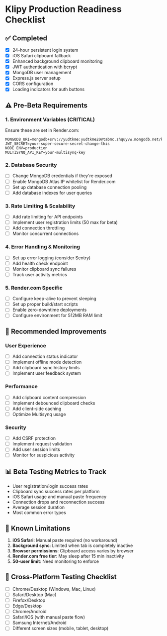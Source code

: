 # Klipy Production Readiness Checklist

## ✅ Completed

- [x] 24-hour persistent login system
- [x] iOS Safari clipboard fallback
- [x] Enhanced background clipboard monitoring
- [x] JWT authentication with bcrypt
- [x] MongoDB user management
- [x] Express.js server setup
- [x] CORS configuration
- [x] Loading indicators for auth buttons

## ⚠️ Pre-Beta Requirements

### 1. Environment Variables (CRITICAL)

Ensure these are set in Render.com:

```
MONGODB_URI=mongodb+srv://yudtkme:yudtkme20@tabmc.zhquyvw.mongodb.net/klipy
JWT_SECRET=your-super-secure-secret-change-this
NODE_ENV=production
MULTISYNQ_API_KEY=your-multisynq-key
```

### 2. Database Security

- [ ] Change MongoDB credentials if they're exposed
- [ ] Enable MongoDB Atlas IP whitelist for Render.com
- [ ] Set up database connection pooling
- [ ] Add database indexes for user queries

### 3. Rate Limiting & Scalability

- [ ] Add rate limiting for API endpoints
- [ ] Implement user registration limits (50 max for beta)
- [ ] Add connection throttling
- [ ] Monitor concurrent connections

### 4. Error Handling & Monitoring

- [ ] Set up error logging (consider Sentry)
- [ ] Add health check endpoint
- [ ] Monitor clipboard sync failures
- [ ] Track user activity metrics

### 5. Render.com Specific

- [ ] Configure keep-alive to prevent sleeping
- [ ] Set up proper build/start scripts
- [ ] Enable zero-downtime deployments
- [ ] Configure environment for 512MB RAM limit

## 🔧 Recommended Improvements

### User Experience

- [ ] Add connection status indicator
- [ ] Implement offline mode detection
- [ ] Add clipboard sync history limits
- [ ] Implement user feedback system

### Performance

- [ ] Add clipboard content compression
- [ ] Implement debounced clipboard checks
- [ ] Add client-side caching
- [ ] Optimize Multisynq usage

### Security

- [ ] Add CSRF protection
- [ ] Implement request validation
- [ ] Add user session limits
- [ ] Monitor for suspicious activity

## 📊 Beta Testing Metrics to Track

- User registration/login success rates
- Clipboard sync success rates per platform
- iOS Safari usage and manual paste frequency
- Connection drops and reconnection success
- Average session duration
- Most common error types

## 🚨 Known Limitations

1. **iOS Safari**: Manual paste required (no workaround)
2. **Background sync**: Limited when tab is completely inactive
3. **Browser permissions**: Clipboard access varies by browser
4. **Render.com free tier**: May sleep after 15 min inactivity
5. **50-user limit**: Need monitoring to enforce

## 📱 Cross-Platform Testing Checklist

- [ ] Chrome/Desktop (Windows, Mac, Linux)
- [ ] Safari/Desktop (Mac)
- [ ] Firefox/Desktop
- [ ] Edge/Desktop
- [ ] Chrome/Android
- [ ] Safari/iOS (with manual paste flow)
- [ ] Samsung Internet/Android
- [ ] Different screen sizes (mobile, tablet, desktop)

